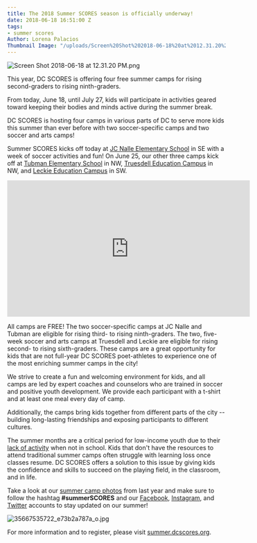 ```yaml
---
title: The 2018 Summer SCORES season is officially underway!
date: 2018-06-18 16:51:00 Z
tags:
- summer scores
Author: Lorena Palacios
Thumbnail Image: "/uploads/Screen%20Shot%202018-06-18%20at%2012.31.20%20PM-5383ab.png"
---
```


![Screen Shot 2018-06-18 at 12.31.20 PM.png](/uploads/Screen%20Shot%202018-06-18%20at%2012.31.20%20PM.png)

This year, DC SCORES is offering four free summer camps for rising second-graders to rising ninth-graders. 

From today, June 18, until July 27, kids will participate in activities geared toward keeping their bodies and minds active during the summer break. 

DC SCORES is hosting four camps in various parts of DC to serve more kids this summer than ever before with two soccer-specific camps and two soccer and arts camps! 

Summer SCORES kicks off today at [JC Nalle Elementary School](https://www.google.com/maps/place/J+C+Nalle+Community+School/@38.8859102,-76.9308836,15z/data=!4m5!3m4!1s0x0:0x894ed23eac93b885!8m2!3d38.8859102!4d-76.9308836) in SE with a week of soccer activities and fun! On June 25, our other three camps kick off at [Tubman Elementary School](https://www.google.com/maps/place/Tubman+Elementary+School/@38.92886,-77.0314122,17z/data=!3m1!4b1!4m5!3m4!1s0x89b7c81ef18d2a51:0xc1d3f456c3c763e6!8m2!3d38.92886!4d-77.0292235) in NW, [Truesdell Education Campus](https://www.google.com/maps/place/Truesdell+Education+Campus/@38.9539256,-77.0266045,17z/data=!3m1!4b1!4m5!3m4!1s0x89b7c86fb1b2d9dd:0x124f9e35509909d1!8m2!3d38.9539256!4d-77.0244158) in NW, and [Leckie Education Campus](https://www.google.com/maps/place/Leckie+Elementary+School/@38.8281535,-77.0153099,17z/data=!3m1!4b1!4m5!3m4!1s0x89b7b711e92c99b3:0x4bb5fc6f03e4b512!8m2!3d38.8281535!4d-77.0131212) in SW.

<iframe width="560" height="315" src="https://www.youtube.com/embed/7IyGsKQ3AGU" frameborder="0" allow="autoplay; encrypted-media" allowfullscreen></iframe>

All camps are FREE! The two soccer-specific camps at JC Nalle and Tubman are eligible for rising third- to rising ninth-graders. The two, five-week soccer and arts camps at Truesdell and Leckie are eligible for rising second- to rising sixth-graders. These camps are a great opportunity for kids that are not full-year DC SCORES poet-athletes to experience one of the most enriching summer camps in the city!

We strive to create a fun and welcoming environment for kids, and all camps are led by expert coaches and counselors who are trained in soccer and positive youth development. We provide each participant with a t-shirt and at least one meal every day of camp. 

Additionally, the camps bring kids together from different parts of the city -- building long-lasting friendships and exposing participants to different cultures. 

The summer months are a critical period for low-income youth due to their [lack of activity](https://www.summerlearning.org/at-a-glance/) when not in school. Kids that don't have the resources to attend traditional summer camps often struggle with learning loss once classes resume. DC SCORES offers a solution to this issue by giving kids the confidence and skills to succeed on the playing field, in the classroom, and in life.

Take a look at our [summer camp photos](https://www.flickr.com/photos/dcscorespictures/sets/72157685518837876) from last year and make sure to follow the hashtag **#summerSCORES** and our [Facebook](https://www.facebook.com/DCSCORES/?ref=aymt_homepage_panel), [Instagram](https://www.instagram.com/dc_scores/?hl=en), and [Twitter](https://twitter.com/DCSCORES) accounts to stay updated on our summer!

![35667535722_e73b2a787a_o.jpg](/uploads/35667535722_e73b2a787a_o.jpg)

For more information and to register, please visit [summer.dcscores.org](https://summer.dcscores.org/).